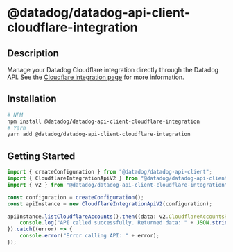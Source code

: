 # @datadog/datadog-api-client-cloudflare-integration

## Description

Manage your Datadog Cloudflare integration directly through the Datadog API. See the [Cloudflare integration page](https://docs.datadoghq.com/integrations/cloudflare/) for more information.

## Installation

```sh
# NPM
npm install @datadog/datadog-api-client-cloudflare-integration
# Yarn
yarn add @datadog/datadog-api-client-cloudflare-integration
```

## Getting Started
```ts
import { createConfiguration } from "@datadog/datadog-api-client";
import { CloudflareIntegrationApiV2 } from "@datadog/datadog-api-client-cloudflare-integration";
import { v2 } from "@datadog/datadog-api-client-cloudflare-integration";

const configuration = createConfiguration();
const apiInstance = new CloudflareIntegrationApiV2(configuration);

apiInstance.listCloudflareAccounts().then((data: v2.CloudflareAccountsResponse) => {
    console.log("API called successfully. Returned data: " + JSON.stringify(data));
}).catch((error) => {
    console.error("Error calling API: " + error);
});
```